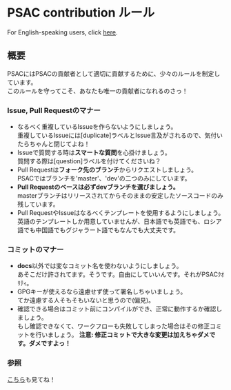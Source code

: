# PSAC contribution ルール

For English-speaking users, click [here](CONTRIBUTING-en.md).

## 概要

PSACにはPSACの貢献者として適切に貢献するために、少々のルールを制定しています。   
このルールを守ってこそ、あなたも唯一の貢献者になれるのさっ！

### Issue, Pull Requestのマナー

- なるべく重複しているIssueを作らないようにしましょう。  
  重複しているIssueには\[duplicate\]ラベルとIssue言及がされるので、気付いたらちゃんと閉じてよね！
- Issueで質問する時は**スマートな質問**を心掛けましょう。  
  質問する際は\[question\]ラベルを付けてくださいね？
- Pull Requestは**フォーク先のブランチ**からリクエストしましょう。  
  PSACではブランチを'master'、'dev'の二つのみにしています。
- **Pull Requestのベースは必ずdevブランチを選びましょう。**  
  masterブランチはリリースされてからそのままの安定したソースコードのみ残しています。
- Pull RequestやIssueはなるべくテンプレートを使用するようにしましょう。  
  英語のテンプレートしか用意していませんが、日本語でも英語でも、ロシア語でも中国語でもグジャラート語でもなんでも大丈夫です。

### コミットのマナー

- **docs**以外では変なコミット名を使わないようにしましょう。  
  あそこだけ許されてます。そうです。自由にしていいんです。それがPSACｸｵﾘﾃｨ。
- GPGキーが使えるなら遠慮せず使って署名しちゃいましょう。  
  てか遠慮する人そもそもいないと思うので(偏見)。
- 確認できる場合はコミット前にコンパイルができ、正常に動作するか確認しましょう。  
  もし確認できなくて、ワークフローも失敗してしまった場合はその修正コミットを行いましょう。
  **注意: 修正コミットで大きな変更は加えちゃダメです。ダメですよっ！**

### 参照

[こちら](CODE_OF_CONDUCT.md)も見てね！
